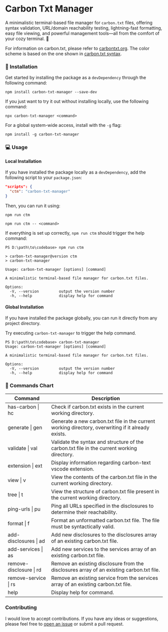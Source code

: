 # Carbon Txt Manager

A minimalistic terminal-based file manager for `carbon.txt` files, offering syntax validation, URL/domain reachability testing, lightning-fast formatting, easy file viewing, and powerful management tools—all from the comfort of your cozy terminal. 🌿

For information on carbon.txt, please refer to [carbontxt.org](https://carbontxt.org/). The color scheme is based on the one shown in [carbon.txt syntax](https://carbontxt.org/syntax).

### 🌱 Installation
Get started by installing the package as a `devDependency` through the following command:
```shell
npm install carbon-txt-manager --save-dev
```

If you just want to try it out without installing locally, use the following command:
```shell
npx carbon-txt-manager <command>
```

For a global system-wide access, install with the `-g` flag:
```shell
npm install -g carbon-txt-manager
```

### 💻 Usage
#### Local Installation
If you have installed the package locally as a `devDependency`, add the following script to your `package.json`:
```json
"scripts": {
  "ctm": "carbon-txt-manager"
}
```

Then, you can run it using:
```shell
npm run ctm
```
```shell
npm run ctm -- <command>
```

If everything is set up correctly, `npm run ctm` should trigger the help command:

```
PS D:\path\to\codebase> npm run ctm

> carbon-txt-manager@version ctm
> carbon-txt-manager

Usage: carbon-txt-manager [options] [command]

A minimalistic terminal-based file manager for carbon.txt files.

Options:
  -V, --version         output the version number
  -h, --help            display help for command
```

#### Global Installation
If you have installed the package globally, you can run it directly from any project directory.

Try executing `carbon-txt-manager` to trigger the help command.
```
PS D:\path\to\codebase> carbon-txt-manager
Usage: carbon-txt-manager [options] [command]

A minimalistic terminal-based file manager for carbon.txt files.

Options:
  -V, --version         output the version number
  -h, --help            display help for command
```

### 📄 Commands Chart
| Command                 | Description                                                                                        |
| ----------------------- | -------------------------------------------------------------------------------------------------- |
| has-carbon \| hc        | Check if carbon.txt exists in the current working directory.                                       |
| generate \| gen         | Generate a new carbon.txt file in the current working directory, overwriting if it already exists. |
| validate \| val         | Validate the syntax and structure of the carbon.txt file in the current working directory.         |
| extension \| ext        | Display information regarding carbon-text vscode extension.                     |
| view \| v               | View the contents of the carbon.txt file in the current working directory.                         |
| tree \| t               | View the structure of carbon.txt file present in the current working directory.                    |
| ping-urls \| pu         | Ping all URLs specified in the disclosures to determine their reachability.                        |
| format \| f             | Format an unformatted carbon.txt file. The file must be syntactically valid.                       |
| add-disclosures \| ad   | Add new disclosures to the disclosures array of an existing carbon.txt file.                       |
| add-services \| as      | Add new services to the services array of an existing carbon.txt file.                             |
| remove-disclosure \| rd | Remove an existing disclosure from the disclosures array of an existing carbon.txt file.           |
| remove-service \| rs    | Remove an existing service from the services array of an existing carbon.txt file.                 |
| help                    | Display help for command.                                                                          |


### Contributing
I would love to accept contributions. If you have any ideas or suggestions, please feel free to [open an issue](https://github.com/ShayokhShorfuddin/carbon-txt-manager/issues) or submit a pull request.

